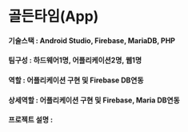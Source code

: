 # 골든타임(App)
#### 기술스택 : Android Studio, Firebase, MariaDB, PHP
#### 팀구성 : 하드웨어1명, 어플리케이션2명, 웹1명
#### 역할 : 어플리케이션 구현 및 Firebase DB연동
#### 상세역할 : 어플리케이션 구현 및 Firebase, Maria DB연동
#### 프로젝트 설명 :
